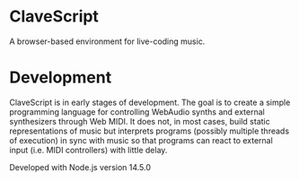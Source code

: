 # ClaveScript

A browser-based environment for live-coding music.

# Development

ClaveScript is in early stages of development. The goal is to create a simple
programming language for controlling WebAudio synths and external synthesizers
through Web MIDI. It does not, in most cases, build static representations of
music but interprets programs (possibly multiple threads of execution) in sync
with music so that programs can react to external input (i.e. MIDI controllers)
with little delay.

Developed with Node.js version 14.5.0

